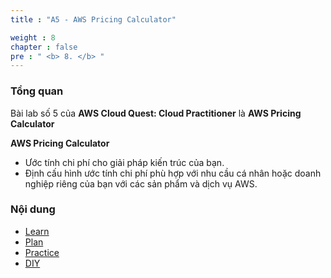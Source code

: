 ```yaml
---
title : "A5 - AWS Pricing Calculator"

weight : 8
chapter : false
pre : " <b> 8. </b> "
---
```

### Tổng quan

Bài lab số 5 của **AWS Cloud Quest: Cloud Practitioner** là **AWS Pricing Calculator**

**AWS Pricing Calculator**
- Ước tính chi phí cho giải pháp kiến ​​trúc của bạn.
- Định cấu hình ước tính chi phí phù hợp với nhu cầu cá nhân hoặc doanh nghiệp riêng của bạn với các sản phẩm và dịch vụ AWS.

### Nội dung

- [Learn](8.1-learn/)
- [Plan](8.2-plan/)
- [Practice](8.3-practice/)
- [DIY](8.4-diy/)
